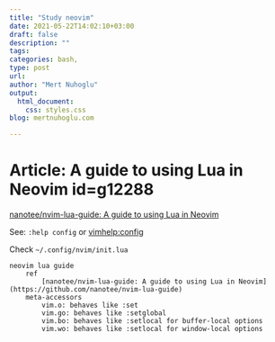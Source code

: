 ```yaml
---
title: "Study neovim"
date: 2021-05-22T14:02:10+03:00 
draft: false
description: ""
tags:
categories: bash, 
type: post
url:
author: "Mert Nuhoglu"
output:
  html_document:
    css: styles.css
blog: mertnuhoglu.com

---
```


# Article: A guide to using Lua in Neovim id=g12288

[nanotee/nvim-lua-guide: A guide to using Lua in Neovim](https://github.com/nanotee/nvim-lua-guide)

See: `:help config` or <vimhelp:config>

Check `~/.config/nvim/init.lua`

	neovim lua guide
		ref
			[nanotee/nvim-lua-guide: A guide to using Lua in Neovim](https://github.com/nanotee/nvim-lua-guide)
		meta-accessors
			vim.o: behaves like :set
			vim.go: behaves like :setglobal
			vim.bo: behaves like :setlocal for buffer-local options
			vim.wo: behaves like :setlocal for window-local options
